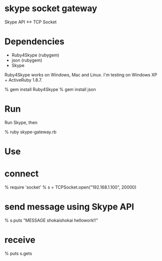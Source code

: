 skype socket gateway
====================
Skype API <-> TCP Socket


Dependencies
============
* Ruby4Skype (rubygem)
* json (rubygem)
* Skype

Ruby4Skype works on Windows, Mac and Linux.
I'm testing on Windows XP + ActiveRuby 1.8.7.

   % gem install Ruby4Skype 
   % gem install json


Run
===

Run Skype, then

   % ruby skype-gateway.rb


Use
===

   # connect
   % require 'socket'
   % s = TCPSocket.open("192.168.1.100", 20000)

   # send message using Skype API
   % s.puts "MESSAGE shokaishokai hellowork!!"

   # receive
   % puts s.gets


